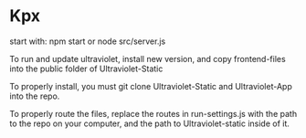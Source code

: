 # Kpx

start with: npm start or node src/server.js

To run and update ultraviolet, install new version, and copy frontend-files into the public folder of Ultraviolet-Static

To properly install, you must git clone Ultraviolet-Static and Ultraviolet-App into the repo.

To properly route the files, replace the routes in run-settings.js with the path to the repo on your computer, and the path to Ultraviolet-static inside of it.

